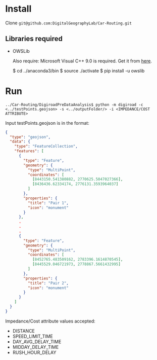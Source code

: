 # Install

Clone `git@github.com:DigitalGeographyLab/Car-Routing.git`

## Libraries required

* OWSLib

  Also require: Microsoft Visual C++ 9.0 is required. Get it from [here][microsoft-vistual-c++].
  
    
    $ cd ../anaconda3/bin
    $ source ./activate
    $ pip install -u owslib
  
# Run

```{r, engine='sh', count_lines}
../Car-Routing/DigiroadPreDataAnalysis$ python -m digiroad -c <../testPoints.geojson> -s <../outputFolder/> -i <IMPEDANCE/COST ATTRIBUTE>
```

Input testPoints.geojson is in the format:

```json
{
  "type": "geojson",
  "data": {
    "type": "FeatureCollection",
    "features": [
      {
        "type": "Feature",
        "geometry": {
          "type": "MultiPoint",
          "coordinates": [
            [8443150.541380882, 2770625.5047027366],
            [8436436.62334174, 2776131.3593964037]
          ]
        },
        "properties": {
          "title": "Pair 1",
          "icon": "monument"
        }
      },
      .
      .
      .
      {
        "type": "Feature",
        "geometry": {
          "type": "MultiPoint",
          "coordinates": [
            [8452765.483509162, 2783396.1614870545],
            [8445529.046721973, 2778867.5661432995]
          ]
        },
        "properties": {
          "title": "Pair 2",
          "icon": "monument"
        }
      }
    ]
  }
}
```

Impedance/Cost attribute values accepted:
* DISTANCE
* SPEED_LIMIT_TIME
* DAY_AVG_DELAY_TIME
* MIDDAY_DELAY_TIME
* RUSH_HOUR_DELAY

[microsoft-vistual-c++]: https://www.microsoft.com/en-us/download/details.aspx?id=44266